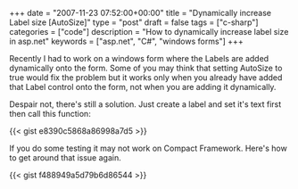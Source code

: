 +++
date = "2007-11-23 07:52:00+00:00"
title = "Dynamically increase Label size [AutoSize]"
type = "post"
draft = false
tags = ["c-sharp"]
categories = ["code"]
description = "How to dynamically increase label size in asp.net"
keywords = ["asp.net", "C#", "windows forms"]
+++

Recently I had to work on a windows form where the Labels are added dynamically onto the form. Some of you may think that setting AutoSize to true would fix the problem but it works only when you already have added that Label control onto the form, not when you are adding it dynamically.

Despair not, there's still a solution. Just create a label and set it's text first then call this function:

{{< gist e8390c5868a86998a7d5 >}}

If you do some testing it may not work on Compact Framework. Here's how to get around that issue again.

{{< gist f488949a5d79b6d86544 >}}
